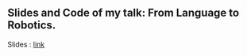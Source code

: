 ## Slides and Code of my talk: From Language to Robotics.


Slides : [link](https://docs.google.com/presentation/d/1Wq0lNqZOvqxU1Js4J8gnuvOMpxcbwsgkUphE6h2stCU/edit?usp=sharing)
